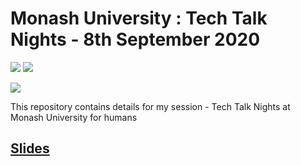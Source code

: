 # Monash University : Tech Talk Nights - 8th September 2020

[![](https://img.shields.io/github/license/sourcerer-io/hall-of-fame.svg?colorB=ff0000)](https://github.com/akshaybahadur21/Emojinator/blob/master/LICENSE.md)  [![](https://img.shields.io/badge/Akshay-Bahadur-brightgreen.svg?colorB=ff0000)](https://akshaybahadur.com)

<img src = "https://scontent.fbom3-1.fna.fbcdn.net/v/t1.0-9/16830993_1798145553842894_5976495794729524343_n.png?_nc_cat=110&_nc_sid=174925&_nc_ohc=woair7_O6hsAX9GXdqH&_nc_ht=scontent.fbom3-1.fna&oh=14a04a66e8dca5f8a0b8eef2a9bf17ad&oe=5F6FCF56">

This repository contains details for my session - Tech Talk Nights at Monash University for humans 

## [Slides](https://docs.google.com/presentation/d/1VdZWE6PI8wt2YXKyUGloIvLhtv7eC2G8cayYYoSzC1o/edit?usp=sharing)

